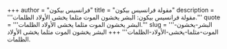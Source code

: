 +++
author = "فرانسيس بيكون"
title = "مقولة فرانسيس بيكون"
description = '''مقولة فرانسيس بيكون: البشر يخشون الموت مثلما يخشى الأولاد الظلمات.'''
quote = '''البشر يخشون الموت مثلما يخشى الأولاد الظلمات.'''
slug = '''البشر-يخشون-الموت-مثلما-يخشى-الأولاد-الظلمات'''
+++
البشر يخشون الموت مثلما يخشى الأولاد الظلمات.
